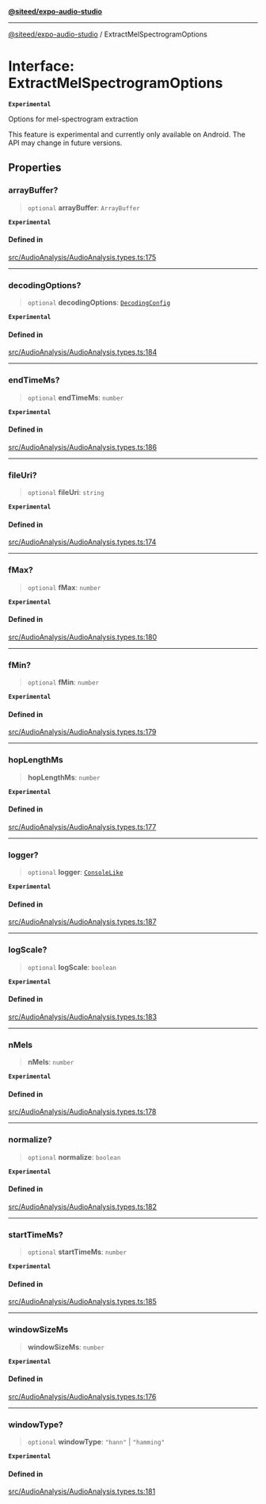 [**@siteed/expo-audio-studio**](../README.md)

***

[@siteed/expo-audio-studio](../README.md) / ExtractMelSpectrogramOptions

# Interface: ExtractMelSpectrogramOptions

**`Experimental`**

Options for mel-spectrogram extraction

 This feature is experimental and currently only available on Android.
The API may change in future versions.

## Properties

### arrayBuffer?

> `optional` **arrayBuffer**: `ArrayBuffer`

**`Experimental`**

#### Defined in

[src/AudioAnalysis/AudioAnalysis.types.ts:175](https://github.com/deeeed/expo-audio-stream/blob/01587473d138d2044082592da4994edb9b0d9107/packages/expo-audio-stream/src/AudioAnalysis/AudioAnalysis.types.ts#L175)

***

### decodingOptions?

> `optional` **decodingOptions**: [`DecodingConfig`](DecodingConfig.md)

**`Experimental`**

#### Defined in

[src/AudioAnalysis/AudioAnalysis.types.ts:184](https://github.com/deeeed/expo-audio-stream/blob/01587473d138d2044082592da4994edb9b0d9107/packages/expo-audio-stream/src/AudioAnalysis/AudioAnalysis.types.ts#L184)

***

### endTimeMs?

> `optional` **endTimeMs**: `number`

**`Experimental`**

#### Defined in

[src/AudioAnalysis/AudioAnalysis.types.ts:186](https://github.com/deeeed/expo-audio-stream/blob/01587473d138d2044082592da4994edb9b0d9107/packages/expo-audio-stream/src/AudioAnalysis/AudioAnalysis.types.ts#L186)

***

### fileUri?

> `optional` **fileUri**: `string`

**`Experimental`**

#### Defined in

[src/AudioAnalysis/AudioAnalysis.types.ts:174](https://github.com/deeeed/expo-audio-stream/blob/01587473d138d2044082592da4994edb9b0d9107/packages/expo-audio-stream/src/AudioAnalysis/AudioAnalysis.types.ts#L174)

***

### fMax?

> `optional` **fMax**: `number`

**`Experimental`**

#### Defined in

[src/AudioAnalysis/AudioAnalysis.types.ts:180](https://github.com/deeeed/expo-audio-stream/blob/01587473d138d2044082592da4994edb9b0d9107/packages/expo-audio-stream/src/AudioAnalysis/AudioAnalysis.types.ts#L180)

***

### fMin?

> `optional` **fMin**: `number`

**`Experimental`**

#### Defined in

[src/AudioAnalysis/AudioAnalysis.types.ts:179](https://github.com/deeeed/expo-audio-stream/blob/01587473d138d2044082592da4994edb9b0d9107/packages/expo-audio-stream/src/AudioAnalysis/AudioAnalysis.types.ts#L179)

***

### hopLengthMs

> **hopLengthMs**: `number`

**`Experimental`**

#### Defined in

[src/AudioAnalysis/AudioAnalysis.types.ts:177](https://github.com/deeeed/expo-audio-stream/blob/01587473d138d2044082592da4994edb9b0d9107/packages/expo-audio-stream/src/AudioAnalysis/AudioAnalysis.types.ts#L177)

***

### logger?

> `optional` **logger**: [`ConsoleLike`](../type-aliases/ConsoleLike.md)

**`Experimental`**

#### Defined in

[src/AudioAnalysis/AudioAnalysis.types.ts:187](https://github.com/deeeed/expo-audio-stream/blob/01587473d138d2044082592da4994edb9b0d9107/packages/expo-audio-stream/src/AudioAnalysis/AudioAnalysis.types.ts#L187)

***

### logScale?

> `optional` **logScale**: `boolean`

**`Experimental`**

#### Defined in

[src/AudioAnalysis/AudioAnalysis.types.ts:183](https://github.com/deeeed/expo-audio-stream/blob/01587473d138d2044082592da4994edb9b0d9107/packages/expo-audio-stream/src/AudioAnalysis/AudioAnalysis.types.ts#L183)

***

### nMels

> **nMels**: `number`

**`Experimental`**

#### Defined in

[src/AudioAnalysis/AudioAnalysis.types.ts:178](https://github.com/deeeed/expo-audio-stream/blob/01587473d138d2044082592da4994edb9b0d9107/packages/expo-audio-stream/src/AudioAnalysis/AudioAnalysis.types.ts#L178)

***

### normalize?

> `optional` **normalize**: `boolean`

**`Experimental`**

#### Defined in

[src/AudioAnalysis/AudioAnalysis.types.ts:182](https://github.com/deeeed/expo-audio-stream/blob/01587473d138d2044082592da4994edb9b0d9107/packages/expo-audio-stream/src/AudioAnalysis/AudioAnalysis.types.ts#L182)

***

### startTimeMs?

> `optional` **startTimeMs**: `number`

**`Experimental`**

#### Defined in

[src/AudioAnalysis/AudioAnalysis.types.ts:185](https://github.com/deeeed/expo-audio-stream/blob/01587473d138d2044082592da4994edb9b0d9107/packages/expo-audio-stream/src/AudioAnalysis/AudioAnalysis.types.ts#L185)

***

### windowSizeMs

> **windowSizeMs**: `number`

**`Experimental`**

#### Defined in

[src/AudioAnalysis/AudioAnalysis.types.ts:176](https://github.com/deeeed/expo-audio-stream/blob/01587473d138d2044082592da4994edb9b0d9107/packages/expo-audio-stream/src/AudioAnalysis/AudioAnalysis.types.ts#L176)

***

### windowType?

> `optional` **windowType**: `"hann"` \| `"hamming"`

**`Experimental`**

#### Defined in

[src/AudioAnalysis/AudioAnalysis.types.ts:181](https://github.com/deeeed/expo-audio-stream/blob/01587473d138d2044082592da4994edb9b0d9107/packages/expo-audio-stream/src/AudioAnalysis/AudioAnalysis.types.ts#L181)
